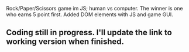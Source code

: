 Rock/Paper/Scissors game im JS; human vs computer.  The winner is one who earns 5 point first. Added DOM elements with JS and game GUI.

## Coding still in progress. I'll update the link to working version when finished.